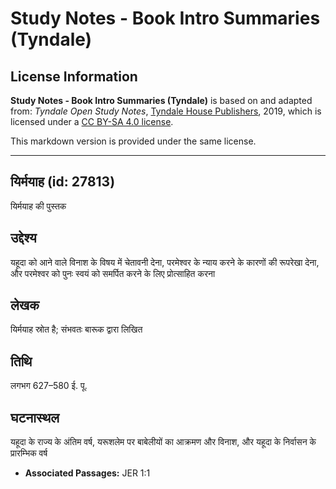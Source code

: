 # Study Notes - Book Intro Summaries (Tyndale)

## License Information

**Study Notes - Book Intro Summaries (Tyndale)** is based on and adapted from: _Tyndale Open Study Notes_, [Tyndale House Publishers](https://tyndaleopenresources.com/), 2019, which is licensed under a [CC BY-SA 4.0 license](https://creativecommons.org/licenses/by-sa/4.0/legalcode.en).

This markdown version is provided under the same license.



--------------------------------

## यिर्मयाह (id: 27813)

यिर्मयाह की पुस्तक

उद्देश्य
--------

यहूदा को आने वाले विनाश के विषय में चेतावनी देना, परमेश्वर के न्याय करने के कारणों की रूपरेखा देना, और परमेश्वर को पुनः स्वयं को समर्पित करने के लिए प्रोत्साहित करना

लेखक
----

यिर्मयाह स्रोत है; संभवतः बारूक द्वारा लिखित

तिथि
----

लगभग 627–580 ई. पू.

घटनास्थल
--------

यहूदा के राज्य के अंतिम वर्ष, यरूशलेम पर बाबेलीयों का आक्रमण और विनाश, और यहूदा के निर्वासन के प्रारम्भिक वर्ष

* **Associated Passages:** JER 1:1

